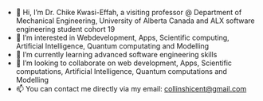 - 👋 Hi, I’m Dr. Chike Kwasi-Effah, a visiting professor @ Department of Mechanical Engineering, University of Alberta Canada and ALX software engineering student cohort 19 
- 👀 I’m interested in Webdevelopment, Apps, Scientific computing, Artificial Intelligence, Quantum computating and Modelling
- 🌱 I’m currently learning advanced software engineering skills
- 💞️ I’m looking to collaborate on web development, Apps, Scientific computations, Artificial Intelligence, Quantum computations and Modelling
- 📫 You can contact me directly via my email: collinshicent@gmail.com

<!---
collinshicent/collinshicent is a ✨ special ✨ repository because its `README.md` (this file) appears on your GitHub profile.
You can click the Preview link to take a look at your changes.
--->
